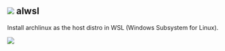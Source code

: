 ## ![](http://imgur.com/piEDa9s.png) alwsl
Install archlinux as the host distro in WSL (Windows Subsystem for Linux).

![](http://imgur.com/1T2dyE5.png)
